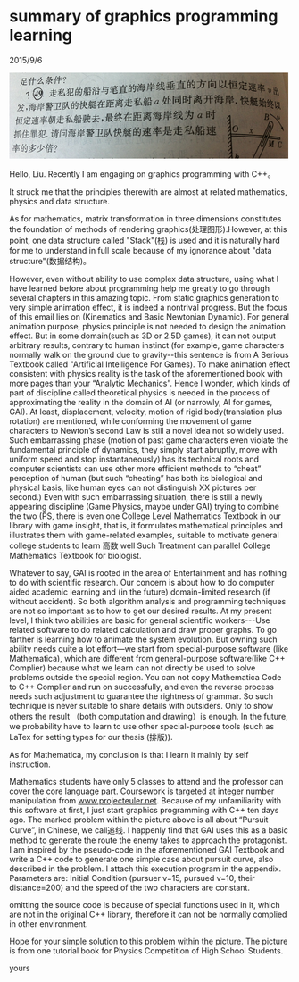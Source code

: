 # summary of graphics programming learning
2015/9/6

![](./graphic_programming.png)

Hello, Liu. Recently I am engaging on graphics programming with C++。

It struck me that the principles therewith are almost at related mathematics, physics and data structure.

As for mathematics, matrix transformation in three dimensions constitutes the foundation of methods of rendering graphics(处理图形).However, at this point, one data structure called "Stack"(栈) is used and it is naturally hard for me to understand in full scale because of my ignorance about "data structure"(数据结构)。

However, even without ability to use complex data structure, using what I have learned before about programming help me greatly to go through several chapters in this amazing topic. From static graphics generation to very simple animation effect, it is indeed a nontrival progress. But the focus of this email lies on (Kinematics and Basic Newtonian Dynamic).
For general animation purpose, physics principle is not needed to design the animation effect. But in some domain(such as 3D or 2.5D games), it can not output arbitrary results, contrary to human instinct (for example, game characters normally walk on the ground due to gravity--this sentence is from A Serious Textbook called "Artificial Intelligence For Games). To make animation effect consistent with physics reality is the task of the aforementioned book with more pages than your “Analytic Mechanics”. Hence I wonder, which kinds of part of discipline called theoretical physics is needed in the process of approximating the reality in the domain of AI (or narrowly, AI for games, GAI). At least, displacement, velocity, motion of rigid body(translation plus rotation) are mentioned, while conforming the movement of  game characters to Newton’s second Law is still a novel idea not so widely used. Such embarrassing phase (motion of past game characters even violate the fundamental principle of dynamics, they simply start abruptly, move with uniform speed and stop instantaneously) has its technical roots and computer scientists can use other more efficient methods to “cheat” perception of human (but such “cheating” has both its biological and physical basis, like human eyes can not distinguish XX pictures per second.) Even with such embarrassing situation, there is still a newly appearing discipline (Game Physics, maybe under GAI) trying to combine the two (PS, there is even one College Level Mathematics Textbook in our library with game insight, that is, it formulates mathematical principles and illustrates them with game-related examples, suitable to motivate general college students to learn 高数 well Such Treatment can parallel College Mathematics Textbook for biologist.

Whatever to say, GAI is rooted in the area of Entertainment and has nothing to do with scientific research. Our concern is about how to do computer aided academic learning and (in the future) domain-limited research (if without accident). So both algorithm analysis and programming techniques are not so important as to how to get our desired results. At my present level, I think two abilities are basic for general scientific workers---Use related software to do related calculation and draw proper graphs. To go farther is learning how to animate the system evolution. But owning such ability needs quite a lot effort—we start from special-purpose software (like Mathematica), which are different from general-purpose software(like C++ Complier) because what we learn can not directly be used to solve problems outside the special region. You can not copy Mathematica Code to C++ Complier and run on successfully, and even the reverse process needs such adjustment to guarantee the rightness of grammar. So such technique is never suitable to share details with outsiders. Only to show others the result （both computation and drawing）is enough. In the future, we probability have to learn to use other special-purpose tools (such as LaTex for setting types for our thesis (排版)).

As for Mathematica, my conclusion is that I learn it mainly by self instruction.

Mathematics students have only 5 classes to attend and the professor can cover the core language part. Coursework is targeted at integer number manipulation from www.projecteuler.net. Because of my unfamiliarity with this software at first, I just start graphics programming with C++ ten days ago. The marked problem within the picture above is all about “Pursuit Curve”, in Chinese, we call追线. I happenly find that GAI uses this as a basic method to generate the route the enemy takes to approach the protagonist. I am inspired by the pseudo-code in the aforementioned GAI Textbook and write a C++ code to generate one simple case about pursuit curve, also described in the problem. I attach this execution program in the appendix. Parameters are: Initial Condition (pursuer v=15, pursued v=10, their distance=200) and the speed of the two characters are constant.

omitting the source code is because of special functions used in it, which are not in the original C++ library, therefore it can not be normally complied in other environment.

Hope for your simple solution to this problem within the picture. The picture is from one tutorial book for Physics Competition of High School Students.

yours

